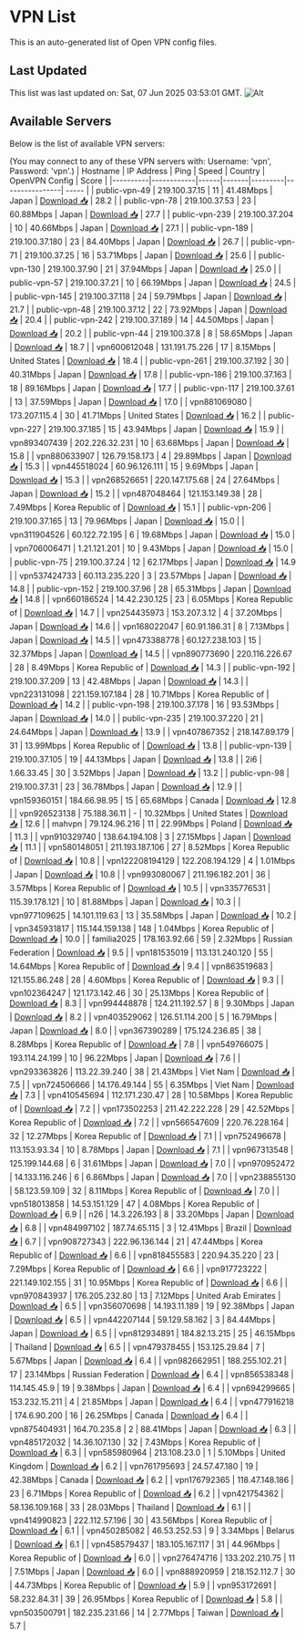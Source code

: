 # VPN List

This is an auto-generated list of Open VPN config files.

## Last Updated

This list was last updated on: Sat, 07 Jun 2025 03:53:01 GMT.
![Alt](https://repobeats.axiom.co/api/embed/186b98318ef1479477931607c1ad7d823f12451f.svg "Repobeats analytics image")

## Available Servers

Below is the list of available VPN servers:

(You may connect to any of these VPN servers with: Username: 'vpn', Password: 'vpn'.)
| Hostname | IP Address | Ping | Speed | Country | OpenVPN Config | Score |
|----------|------------|------|-------|---------|----------------| ----- |
| public-vpn-49 | 219.100.37.15 | 11 | 41.48Mbps | Japan | [Download 📥](./configs/server_0_JP.ovpn) | 28.2 |
| public-vpn-78 | 219.100.37.53 | 23 | 60.88Mbps | Japan | [Download 📥](./configs/server_1_JP.ovpn) | 27.7 |
| public-vpn-239 | 219.100.37.204 | 10 | 40.66Mbps | Japan | [Download 📥](./configs/server_2_JP.ovpn) | 27.1 |
| public-vpn-189 | 219.100.37.180 | 23 | 84.40Mbps | Japan | [Download 📥](./configs/server_3_JP.ovpn) | 26.7 |
| public-vpn-71 | 219.100.37.25 | 16 | 53.71Mbps | Japan | [Download 📥](./configs/server_4_JP.ovpn) | 25.6 |
| public-vpn-130 | 219.100.37.90 | 21 | 37.94Mbps | Japan | [Download 📥](./configs/server_5_JP.ovpn) | 25.0 |
| public-vpn-57 | 219.100.37.21 | 10 | 66.19Mbps | Japan | [Download 📥](./configs/server_6_JP.ovpn) | 24.5 |
| public-vpn-145 | 219.100.37.118 | 24 | 59.79Mbps | Japan | [Download 📥](./configs/server_7_JP.ovpn) | 21.7 |
| public-vpn-48 | 219.100.37.12 | 22 | 73.92Mbps | Japan | [Download 📥](./configs/server_8_JP.ovpn) | 20.4 |
| public-vpn-242 | 219.100.37.189 | 14 | 44.50Mbps | Japan | [Download 📥](./configs/server_9_JP.ovpn) | 20.2 |
| public-vpn-44 | 219.100.37.8 | 8 | 58.65Mbps | Japan | [Download 📥](./configs/server_10_JP.ovpn) | 18.7 |
| vpn600612048 | 131.191.75.226 | 17 | 8.15Mbps | United States | [Download 📥](./configs/server_11_US.ovpn) | 18.4 |
| public-vpn-261 | 219.100.37.192 | 30 | 40.31Mbps | Japan | [Download 📥](./configs/server_12_JP.ovpn) | 17.8 |
| public-vpn-186 | 219.100.37.163 | 18 | 89.16Mbps | Japan | [Download 📥](./configs/server_13_JP.ovpn) | 17.7 |
| public-vpn-117 | 219.100.37.61 | 13 | 37.59Mbps | Japan | [Download 📥](./configs/server_14_JP.ovpn) | 17.0 |
| vpn881069080 | 173.207.115.4 | 30 | 41.71Mbps | United States | [Download 📥](./configs/server_15_US.ovpn) | 16.2 |
| public-vpn-227 | 219.100.37.185 | 15 | 43.94Mbps | Japan | [Download 📥](./configs/server_16_JP.ovpn) | 15.9 |
| vpn893407439 | 202.226.32.231 | 10 | 63.68Mbps | Japan | [Download 📥](./configs/server_17_JP.ovpn) | 15.8 |
| vpn880633907 | 126.79.158.173 | 4 | 29.89Mbps | Japan | [Download 📥](./configs/server_18_JP.ovpn) | 15.3 |
| vpn445518024 | 60.96.126.111 | 15 | 9.69Mbps | Japan | [Download 📥](./configs/server_19_JP.ovpn) | 15.3 |
| vpn268526651 | 220.147.175.68 | 24 | 27.64Mbps | Japan | [Download 📥](./configs/server_20_JP.ovpn) | 15.2 |
| vpn487048464 | 121.153.149.38 | 28 | 7.49Mbps | Korea Republic of | [Download 📥](./configs/server_21_KR.ovpn) | 15.1 |
| public-vpn-206 | 219.100.37.165 | 13 | 79.96Mbps | Japan | [Download 📥](./configs/server_22_JP.ovpn) | 15.0 |
| vpn311904526 | 60.122.72.195 | 6 | 19.68Mbps | Japan | [Download 📥](./configs/server_23_JP.ovpn) | 15.0 |
| vpn706006471 | 1.21.121.201 | 10 | 9.43Mbps | Japan | [Download 📥](./configs/server_24_JP.ovpn) | 15.0 |
| public-vpn-75 | 219.100.37.24 | 12 | 62.17Mbps | Japan | [Download 📥](./configs/server_25_JP.ovpn) | 14.9 |
| vpn537424733 | 60.113.235.220 | 3 | 23.57Mbps | Japan | [Download 📥](./configs/server_26_JP.ovpn) | 14.8 |
| public-vpn-152 | 219.100.37.96 | 28 | 65.31Mbps | Japan | [Download 📥](./configs/server_27_JP.ovpn) | 14.8 |
| vpn660186524 | 14.42.230.125 | 23 | 6.05Mbps | Korea Republic of | [Download 📥](./configs/server_28_KR.ovpn) | 14.7 |
| vpn254435973 | 153.207.3.12 | 4 | 37.20Mbps | Japan | [Download 📥](./configs/server_29_JP.ovpn) | 14.6 |
| vpn168022047 | 60.91.186.31 | 8 | 7.13Mbps | Japan | [Download 📥](./configs/server_30_JP.ovpn) | 14.5 |
| vpn473388778 | 60.127.238.103 | 15 | 32.37Mbps | Japan | [Download 📥](./configs/server_31_JP.ovpn) | 14.5 |
| vpn890773690 | 220.116.226.67 | 28 | 8.49Mbps | Korea Republic of | [Download 📥](./configs/server_32_KR.ovpn) | 14.3 |
| public-vpn-192 | 219.100.37.209 | 13 | 42.48Mbps | Japan | [Download 📥](./configs/server_33_JP.ovpn) | 14.3 |
| vpn223131098 | 221.159.107.184 | 28 | 10.71Mbps | Korea Republic of | [Download 📥](./configs/server_34_KR.ovpn) | 14.2 |
| public-vpn-198 | 219.100.37.178 | 16 | 93.53Mbps | Japan | [Download 📥](./configs/server_35_JP.ovpn) | 14.0 |
| public-vpn-235 | 219.100.37.220 | 21 | 24.64Mbps | Japan | [Download 📥](./configs/server_36_JP.ovpn) | 13.9 |
| vpn407867352 | 218.147.89.179 | 31 | 13.99Mbps | Korea Republic of | [Download 📥](./configs/server_37_KR.ovpn) | 13.8 |
| public-vpn-139 | 219.100.37.105 | 19 | 44.13Mbps | Japan | [Download 📥](./configs/server_38_JP.ovpn) | 13.8 |
| 2i6 | 1.66.33.45 | 30 | 3.52Mbps | Japan | [Download 📥](./configs/server_39_JP.ovpn) | 13.2 |
| public-vpn-98 | 219.100.37.31 | 23 | 36.78Mbps | Japan | [Download 📥](./configs/server_40_JP.ovpn) | 12.9 |
| vpn159360151 | 184.66.98.95 | 15 | 65.68Mbps | Canada | [Download 📥](./configs/server_41_CA.ovpn) | 12.8 |
| vpn926523138 | 75.188.36.11 | - | 10.32Mbps | United States | [Download 📥](./configs/server_42_US.ovpn) | 12.6 |
| mahvpn | 79.124.96.216 | 11 | 22.99Mbps | Poland | [Download 📥](./configs/server_43_PL.ovpn) | 11.3 |
| vpn910329740 | 138.64.194.108 | 3 | 27.15Mbps | Japan | [Download 📥](./configs/server_44_JP.ovpn) | 11.1 |
| vpn580148051 | 211.193.187.106 | 27 | 8.52Mbps | Korea Republic of | [Download 📥](./configs/server_45_KR.ovpn) | 10.8 |
| vpn122208194129 | 122.208.194.129 | 4 | 1.01Mbps | Japan | [Download 📥](./configs/server_46_JP.ovpn) | 10.8 |
| vpn993080067 | 211.196.182.201 | 36 | 3.57Mbps | Korea Republic of | [Download 📥](./configs/server_47_KR.ovpn) | 10.5 |
| vpn335776531 | 115.39.178.121 | 10 | 81.88Mbps | Japan | [Download 📥](./configs/server_48_JP.ovpn) | 10.3 |
| vpn977109625 | 14.101.119.63 | 13 | 35.58Mbps | Japan | [Download 📥](./configs/server_49_JP.ovpn) | 10.2 |
| vpn345931817 | 115.144.159.138 | 148 | 1.04Mbps | Korea Republic of | [Download 📥](./configs/server_50_KR.ovpn) | 10.0 |
| familia2025 | 178.163.92.66 | 59 | 2.32Mbps | Russian Federation | [Download 📥](./configs/server_51_RU.ovpn) | 9.5 |
| vpn181535019 | 113.131.240.120 | 55 | 14.64Mbps | Korea Republic of | [Download 📥](./configs/server_52_KR.ovpn) | 9.4 |
| vpn863519683 | 121.155.86.248 | 28 | 4.60Mbps | Korea Republic of | [Download 📥](./configs/server_53_KR.ovpn) | 9.3 |
| vpn102364247 | 121.173.142.46 | 30 | 25.13Mbps | Korea Republic of | [Download 📥](./configs/server_54_KR.ovpn) | 8.3 |
| vpn994448878 | 124.211.192.57 | 8 | 9.30Mbps | Japan | [Download 📥](./configs/server_55_JP.ovpn) | 8.2 |
| vpn403529062 | 126.51.114.200 | 5 | 16.79Mbps | Japan | [Download 📥](./configs/server_56_JP.ovpn) | 8.0 |
| vpn367390289 | 175.124.236.85 | 38 | 8.28Mbps | Korea Republic of | [Download 📥](./configs/server_57_KR.ovpn) | 7.8 |
| vpn549766075 | 193.114.24.199 | 10 | 96.22Mbps | Japan | [Download 📥](./configs/server_58_JP.ovpn) | 7.6 |
| vpn293363826 | 113.22.39.240 | 38 | 21.43Mbps | Viet Nam | [Download 📥](./configs/server_59_VN.ovpn) | 7.5 |
| vpn724506666 | 14.176.49.144 | 55 | 6.35Mbps | Viet Nam | [Download 📥](./configs/server_60_VN.ovpn) | 7.3 |
| vpn410545694 | 112.171.230.47 | 28 | 10.58Mbps | Korea Republic of | [Download 📥](./configs/server_61_KR.ovpn) | 7.2 |
| vpn173502253 | 211.42.222.228 | 29 | 42.52Mbps | Korea Republic of | [Download 📥](./configs/server_62_KR.ovpn) | 7.2 |
| vpn566547609 | 220.76.228.164 | 32 | 12.27Mbps | Korea Republic of | [Download 📥](./configs/server_63_KR.ovpn) | 7.1 |
| vpn752496678 | 113.153.93.34 | 10 | 8.78Mbps | Japan | [Download 📥](./configs/server_64_JP.ovpn) | 7.1 |
| vpn967313548 | 125.199.144.68 | 6 | 31.61Mbps | Japan | [Download 📥](./configs/server_65_JP.ovpn) | 7.0 |
| vpn970952472 | 14.133.116.246 | 6 | 6.86Mbps | Japan | [Download 📥](./configs/server_66_JP.ovpn) | 7.0 |
| vpn238855130 | 58.123.59.109 | 32 | 8.11Mbps | Korea Republic of | [Download 📥](./configs/server_67_KR.ovpn) | 7.0 |
| vpn518013858 | 14.53.151.129 | 47 | 4.08Mbps | Korea Republic of | [Download 📥](./configs/server_68_KR.ovpn) | 6.9 |
| n26 | 14.3.226.193 | 8 | 33.20Mbps | Japan | [Download 📥](./configs/server_69_JP.ovpn) | 6.8 |
| vpn484997102 | 187.74.65.115 | 3 | 12.41Mbps | Brazil | [Download 📥](./configs/server_70_BR.ovpn) | 6.7 |
| vpn908727343 | 222.96.136.144 | 21 | 47.44Mbps | Korea Republic of | [Download 📥](./configs/server_71_KR.ovpn) | 6.6 |
| vpn818455583 | 220.94.35.220 | 23 | 7.29Mbps | Korea Republic of | [Download 📥](./configs/server_72_KR.ovpn) | 6.6 |
| vpn917723222 | 221.149.102.155 | 31 | 10.95Mbps | Korea Republic of | [Download 📥](./configs/server_73_KR.ovpn) | 6.6 |
| vpn970843937 | 176.205.232.80 | 13 | 7.12Mbps | United Arab Emirates | [Download 📥](./configs/server_74_AE.ovpn) | 6.5 |
| vpn356070698 | 14.193.11.189 | 19 | 92.38Mbps | Japan | [Download 📥](./configs/server_75_JP.ovpn) | 6.5 |
| vpn442207144 | 59.129.58.162 | 3 | 84.44Mbps | Japan | [Download 📥](./configs/server_76_JP.ovpn) | 6.5 |
| vpn812934891 | 184.82.13.215 | 25 | 46.15Mbps | Thailand | [Download 📥](./configs/server_77_TH.ovpn) | 6.5 |
| vpn479378455 | 153.125.29.84 | 7 | 5.67Mbps | Japan | [Download 📥](./configs/server_78_JP.ovpn) | 6.4 |
| vpn982662951 | 188.255.102.21 | 17 | 23.14Mbps | Russian Federation | [Download 📥](./configs/server_79_RU.ovpn) | 6.4 |
| vpn856538348 | 114.145.45.9 | 19 | 9.38Mbps | Japan | [Download 📥](./configs/server_80_JP.ovpn) | 6.4 |
| vpn694299665 | 153.232.15.211 | 4 | 21.85Mbps | Japan | [Download 📥](./configs/server_81_JP.ovpn) | 6.4 |
| vpn477916218 | 174.6.90.200 | 16 | 26.25Mbps | Canada | [Download 📥](./configs/server_82_CA.ovpn) | 6.4 |
| vpn875404931 | 164.70.235.8 | 2 | 88.41Mbps | Japan | [Download 📥](./configs/server_83_JP.ovpn) | 6.3 |
| vpn485172032 | 14.36.107.130 | 32 | 7.43Mbps | Korea Republic of | [Download 📥](./configs/server_84_KR.ovpn) | 6.3 |
| vpn585980964 | 213.108.23.0 | 1 | 5.10Mbps | United Kingdom | [Download 📥](./configs/server_85_GB.ovpn) | 6.2 |
| vpn761795693 | 24.57.47.180 | 19 | 42.38Mbps | Canada | [Download 📥](./configs/server_86_CA.ovpn) | 6.2 |
| vpn176792365 | 118.47.148.186 | 23 | 6.71Mbps | Korea Republic of | [Download 📥](./configs/server_87_KR.ovpn) | 6.2 |
| vpn421754362 | 58.136.109.168 | 33 | 28.03Mbps | Thailand | [Download 📥](./configs/server_88_TH.ovpn) | 6.1 |
| vpn414990823 | 222.112.57.196 | 30 | 43.56Mbps | Korea Republic of | [Download 📥](./configs/server_89_KR.ovpn) | 6.1 |
| vpn450285082 | 46.53.252.53 | 9 | 3.34Mbps | Belarus | [Download 📥](./configs/server_90_BY.ovpn) | 6.1 |
| vpn458579437 | 183.105.167.117 | 31 | 44.96Mbps | Korea Republic of | [Download 📥](./configs/server_91_KR.ovpn) | 6.0 |
| vpn276474716 | 133.202.210.75 | 11 | 7.51Mbps | Japan | [Download 📥](./configs/server_92_JP.ovpn) | 6.0 |
| vpn888920959 | 218.152.112.7 | 30 | 44.73Mbps | Korea Republic of | [Download 📥](./configs/server_93_KR.ovpn) | 5.9 |
| vpn953172691 | 58.232.84.31 | 39 | 26.95Mbps | Korea Republic of | [Download 📥](./configs/server_94_KR.ovpn) | 5.8 |
| vpn503500791 | 182.235.231.66 | 14 | 2.77Mbps | Taiwan | [Download 📥](./configs/server_95_TW.ovpn) | 5.7 |
